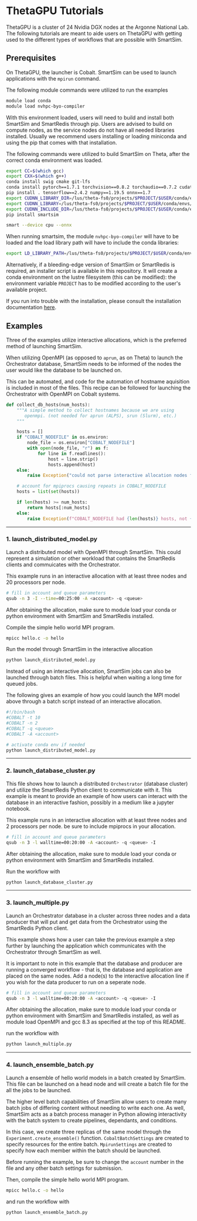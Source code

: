 
# ThetaGPU Tutorials

ThetaGPU is a cluster of 24 Nvidia DGX nodes at the Argonne National Lab. The
following tutorials are meant to aide users on ThetaGPU with getting used to the
different types of workflows that are possible with SmartSim.


## Prerequisites

On ThetaGPU, the launcher is Cobalt. SmartSim can be used to launch applications
with the `mpirun` command.

The following module commands were utilized to run the examples

```bash
module load conda
module load nvhpc-byo-compiler
```

With this environment loaded, users will need to build and install both SmartSim and
SmartRedis through pip. Users are advised to build on
compute nodes, as the service nodes do not have all needed libraries installed.
Usually we recommend users installing or loading miniconda and
using the pip that comes with that installation. 

The following commands were utilized to build SmartSim on Theta,
after the correct conda environment was loaded.

```bash
export CC=$(which gcc)
export CXX=$(which g++)
conda install swig cmake git-lfs 
conda install pytorch==1.7.1 torchvision==0.8.2 torchaudio==0.7.2 cudatoolkit=11.0 -c pytorch -y
pip install . tensorflow==2.4.2 numpy==1.19.5 onnx==1.7 
export CUDNN_LIBRARY_DIR=/lus/theta-fs0/projects/$PROJECT/$USER/conda/envs/ss_env_gpu/lib
export CUDNN_LIBRARY=/lus/theta-fs0/projects/$PROJECT/$USER/conda/envs/ss_env_gpu/lib
export CUDNN_INCLUDE_DIR=/lus/theta-fs0/projects/$PROJECT/$USER/conda/envs/ss_env_gpu/include
pip install smartsim

smart --device cpu --onnx
```

When running smartsim, the module `nvhpc-byo-compiler` will have to be loaded and
the load library path will have to include the conda libraries:
```bash
export LD_LIBRARY_PATH=/lus/theta-fs0/projects/$PROJECT/$USER/conda/envs/ss_env_gpu/lib/:$LD_LIBRARY_PATH
```


Alternatively, if a bleeding-edge version of SmartSim or SmartRedis is
required, an installer script is available in this repository. It will
create a conda environment on the lustre filesystem (this can be modified): the
environment variable `PROJECT` has to be modified according to the user's
available project.

If you run into trouble with the installation, please consult the installation
documentation [here](https://www.craylabs.org/docs/installation.html).

## Examples

Three of the examples utilize interactive allocations, which is the preferred method of
launching SmartSim.

When utilizing OpenMPI (as opposed to  `aprun`, as on Theta) to launch the
Orchestrator database, SmartSim needs to be informed of the nodes the user would like
the database to be launched on.

This can be automated, and code for the automation of hostname aquisition is included in
most of the files. This recipe can be followed for launching the Orchestrator with
OpenMPI on Cobalt systems.


```python
def collect_db_hosts(num_hosts):
    """A simple method to collect hostnames because we are using
       openmpi. (not needed for aprun (ALPS), srun (Slurm), etc.)
    """

    hosts = []
    if "COBALT_NODEFILE" in os.environ:
        node_file = os.environ["COBALT_NODEFILE"]
        with open(node_file, "r") as f:
            for line in f.readlines():
                host = line.strip()
                hosts.append(host)
    else:
        raise Exception("could not parse interactive allocation nodes from COBALT_NODEFILE")

    # account for mpiprocs causing repeats in COBALT_NODEFILE
    hosts = list(set(hosts))

    if len(hosts) >= num_hosts:
        return hosts[:num_hosts]
    else:
        raise Exception(f"COBALT_NODEFILE had {len(hosts)} hosts, not {num_hosts}")
```

----------

### 1. launch_distributed_model.py

Launch a distributed model with OpenMPI through SmartSim. This could represent
a simulation or other workload that contains the SmartRedis clients and commuicates
with the Orchestrator.

This example runs in an interactive allocation with at least three
nodes and 20 processors per node. 

```bash
# fill in account and queue parameters
qsub -n 3 -I --time=00:25:00 -A <account> -q <queue>
```

After obtaining the allocation, make sure to module load your conda or python environment
with SmartSim and SmartRedis installed.

Compile the simple hello world MPI program.

```bash
mpicc hello.c -o hello
```

Run the model through SmartSim in the interactive allocation

```bash
python launch_distributed_model.py
```

Instead of using an interactive allocation, SmartSim jobs can also be
launched through batch files. This is helpful when waiting a long time
for queued jobs.

The following gives an example of how you could launch the MPI
model above through a batch script instead of an interactive allocation.

```bash
#!/bin/bash
#COBALT -t 10
#COBALT -n 2
#COBALT -q <queue>
#COBALT -A <account>

# activate conda env if needed
python launch_distributed_model.py
```
---------

### 2. launch_database_cluster.py

This file shows how to launch a distributed ``Orchestrator`` (database cluster) and
utilize the SmartRedis Python client to communicate with it. This example is meant
to provide an example of how users can interact with the database in an interactive
fashion, possibly in a medium like a jupyter notebook.

This example runs in an interactive allocation with at least three
nodes and 2 processors per node. be sure to include mpiprocs in your
allocation.

```bash
# fill in account and queue parameters
qsub -n 3 -l walltime=00:20:00 -A <account> -q <queue> -I
```
After obtaining the allocation, make sure to module load your conda or python environment
with SmartSim and SmartRedis installed.

Run the workflow with

```bash
python launch_database_cluster.py
```
----------
### 3. launch_multiple.py

Launch an Orchestrator database in a cluster across three nodes and a data producer
that will put and get data from the Orchestrator using the SmartRedis Python client.

This example shows how a user can take the previous example a step further by
launching the application which communicates with the Orchestrator through SmartSim
as well.

It is important to note in this example that the database and producer are running
a converged workflow - that is, the database and application are placed on the same
nodes. Add a node(s) to the interactive allocation line if you wish for the data
producer to run on a seperate node.

```bash
# fill in account and queue parameters
qsub -n 3 -l walltime=00:20:00 -A <account> -q <queue> -I
```
After obtaining the allocation, make sure to module load your conda or python environment
with SmartSim and SmartRedis installed, as well as module load OpenMPI and gcc 8.3 as
specified at the top of this README.

run the workflow with

```bash
python launch_multiple.py
```
-----------
### 4. launch_ensemble_batch.py

Launch a ensemble of hello world models in a batch created by SmartSim. This
file can be launched on a head node and will create a batch file for the all
the jobs to be launched.

The higher level batch capabilities of SmartSim allow users to create many
batch jobs of differing content without needing to write each one. As well,
SmartSim acts as a batch process manager in Python allowing interactivity
with the batch system to create pipelines, dependants, and conditions.

In this case, we create three replicas of the same model through the
``Experiment.create_ensemble()`` function. ``CobaltBatchSettings`` are created
to specify resources for the entire batch. ``MpirunSettings`` are created
to specify how each member within the batch should be launched.

Before running the example, be sure to change the ``account`` number in the
file and any other batch settings for submission.

Then, compile the simple hello world MPI program.

```bash
mpicc hello.c -o hello
```

and run the workflow with

```bash
python launch_ensemble_batch.py
```



